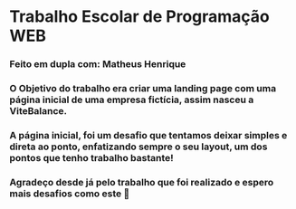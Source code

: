 # Trabalho Escolar de Programação WEB

### Feito em dupla com: Matheus Henrique

### O Objetivo do trabalho era criar uma landing page com uma página inicial de uma empresa fictícia, assim nasceu a ViteBalance.

### A página inicial, foi um desafio que tentamos deixar simples e direta ao ponto, enfatizando sempre o seu layout, um dos pontos que tenho trabalho bastante!

### Agradeço desde já pelo trabalho que foi realizado e espero mais desafios como este 👊
